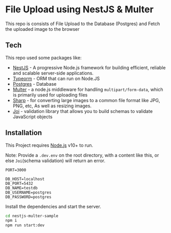 # File Upload using NestJS & Multer


This repo is consists of File Upload to the Database (Postgres) and Fetch the uploaded image to the browser


## Tech

This repo used some packages like:

- [NestJS] - A progressive Node.js framework for building efficient, reliable and scalable server-side applications.
- [Typeorm] - ORM that can run on Node.JS
- [Postgres] - Database
- [Multer] - a node.js middleware for handling `multipart/form-data`, which is primarily used for uploading files
- [Sharp] - for converting large images to a common file format like JPG, PNG, etc, As well as resizing images.
- [Joi] - validation library that allows you to build schemas to validate JavaScript objects


## Installation

This Project requires [Node.js](https://nodejs.org/) v10+ to run.

Note: Provide a `.dev.env` on the root directory, with a content like this, or else `Joi`(schema validation) will return an error.
```
PORT=3000

DB_HOST=localhost
DB_PORT=5432
DB_NAME=testdb
DB_USERNAME=postgres
DB_PASSWORD=postgres
```

Install the dependencies and start the server.

```sh
cd nestjs-multer-sample
npm i
npm run start:dev
```


[//]: # (links)

   [NestJS]: <https://nestjs.com/>
   [Typeorm]: <https://typeorm.io/>
   [Postgres]: <https://www.postgresql.org/>
   [Multer]: <https://www.npmjs.com/package/multer/>
   [Sharp]: <https://www.npmjs.com/package/sharp>
   [Joi]: <https://github.com/sideway/joi>


